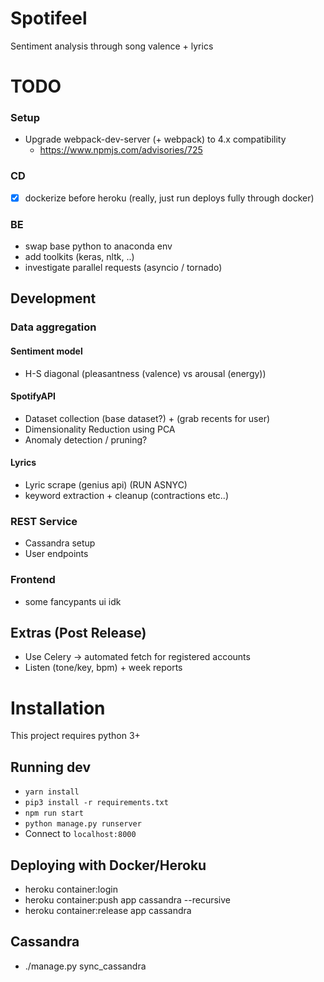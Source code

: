 # Spotifeel
Sentiment analysis through song valence + lyrics

# TODO
### Setup
- Upgrade webpack-dev-server (+ webpack) to 4.x compatibility
    - https://www.npmjs.com/advisories/725


### CD
- [x] dockerize before heroku (really, just run deploys fully through docker)

### BE
- swap base python to anaconda env
- add toolkits (keras, nltk, ..)
- investigate parallel requests (asyncio / tornado)

## Development

### Data aggregation

#### Sentiment model
- H-S diagonal (pleasantness (valence) vs arousal (energy))

#### SpotifyAPI
- Dataset collection (base dataset?) + (grab recents for user)
- Dimensionality Reduction using PCA
- Anomaly detection / pruning?

#### Lyrics
- Lyric scrape (genius api) (RUN ASNYC)
- keyword extraction + cleanup (contractions etc..)

### REST Service
- Cassandra setup
- User endpoints

### Frontend
- some fancypants ui idk

## Extras (Post Release)
- Use Celery -> automated fetch for registered accounts
- Listen (tone/key, bpm) + week reports

# Installation

This project requires python 3+

## Running dev
* `yarn install`
* `pip3 install -r requirements.txt`
* `npm run start`
* `python manage.py runserver`
* Connect to `localhost:8000`

## Deploying with Docker/Heroku
- heroku container:login
- heroku container:push app cassandra --recursive
- heroku container:release app cassandra

## Cassandra
- ./manage.py sync_cassandra
